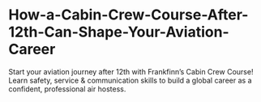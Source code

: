 # How-a-Cabin-Crew-Course-After-12th-Can-Shape-Your-Aviation-Career
Start your aviation journey after 12th with Frankfinn’s Cabin Crew Course! Learn safety, service &amp; communication skills to build a global career as a confident, professional air hostess.
